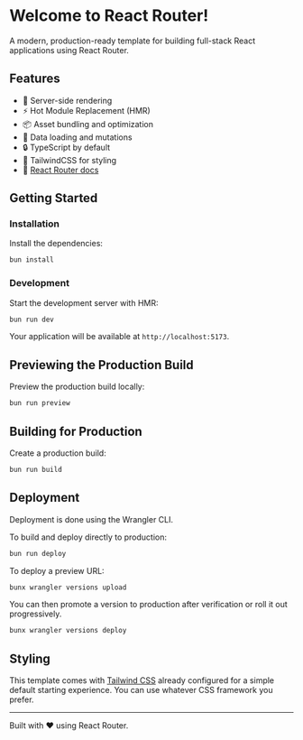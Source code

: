 # Welcome to React Router!

A modern, production-ready template for building full-stack React applications using React Router.

## Features

- 🚀 Server-side rendering
- ⚡️ Hot Module Replacement (HMR)
- 📦 Asset bundling and optimization
- 🔄 Data loading and mutations
- 🔒 TypeScript by default
- 🎉 TailwindCSS for styling
- 📖 [React Router docs](https://reactrouter.com/)

## Getting Started

### Installation

Install the dependencies:

```bash
bun install
```

### Development

Start the development server with HMR:

```bash
bun run dev
```

Your application will be available at `http://localhost:5173`.

## Previewing the Production Build

Preview the production build locally:

```bash
bun run preview
```

## Building for Production

Create a production build:

```bash
bun run build
```

## Deployment

Deployment is done using the Wrangler CLI.

To build and deploy directly to production:

```sh
bun run deploy
```

To deploy a preview URL:

```sh
bunx wrangler versions upload
```

You can then promote a version to production after verification or roll it out progressively.

```sh
bunx wrangler versions deploy
```

## Styling

This template comes with [Tailwind CSS](https://tailwindcss.com/) already configured for a simple default starting experience. You can use whatever CSS framework you prefer.

---

Built with ❤️ using React Router.
